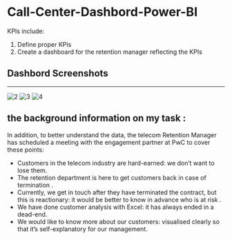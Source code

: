 # Call-Center-Dashbord-Power-BI
 KPIs include:
 1. Define proper KPIs
2. Create a dashboard for the retention manager reflecting the KPIs

## Dashbord Screenshots
-------------------------------------
![2](https://user-images.githubusercontent.com/87044703/232536300-66e8e0ed-9307-460b-8def-1a27b75fe5d7.jpg)
![3](https://user-images.githubusercontent.com/87044703/232536296-33d19e8c-8d1b-4d94-870e-382c5d4ba67b.jpg)
![4](https://user-images.githubusercontent.com/87044703/232536293-460588bf-eccd-433f-a5e5-0f676c745a23.jpg)



the background information on my task :
-------------------------------------
In addition, to better understand the data, the telecom Retention Manager has scheduled a meeting with the engagement partner at PwC to cover these points:

* Customers in the telecom industry are hard-earned: we don’t want to lose them.
* The retention department is here to get customers back in case of termination .
* Currently, we get in touch after they have terminated the contract, but this is  reactionary: it would be better to know in advance who is at risk .
* We  have done customer analysis with Excel: it has always ended in a dead-end.
* We would like to know more about our customers: visualised clearly so that it’s self-explanatory for our management.
